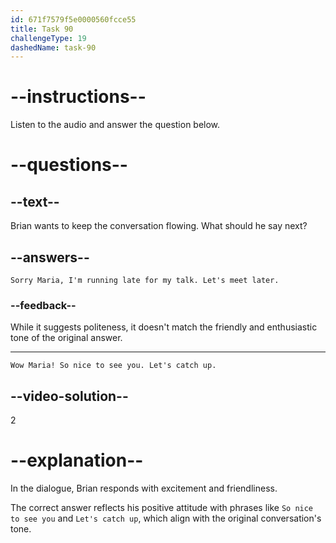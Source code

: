 ```yaml
---
id: 671f7579f5e0000560fcce55
title: Task 90
challengeType: 19
dashedName: task-90
---
```


<!-- SPEAKING -->

<!--
AUDIO REFERENCE:
Maria: Brian, is that you? What a surprise to see you here at PyCon! 
-->

# --instructions--

Listen to the audio and answer the question below.

# --questions--

## --text--

Brian wants to keep the conversation flowing. What should he say next?

## --answers--

`Sorry Maria, I'm running late for my talk. Let's meet later.`

### --feedback--

While it suggests politeness, it doesn't match the friendly and enthusiastic tone of the original answer.

---

`Wow Maria! So nice to see you. Let's catch up.`

## --video-solution--

2

# --explanation--

In the dialogue, Brian responds with excitement and friendliness.

The correct answer reflects his positive attitude with phrases like `So nice to see you` and `Let's catch up`, which align with the original conversation's tone.
